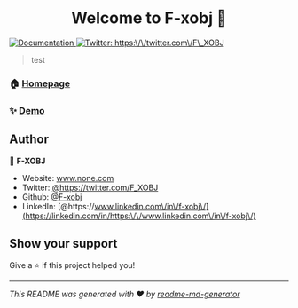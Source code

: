 <h1 align="center">Welcome to F-xobj 👋</h1>
<p>
  <a href="none" target="_blank">
    <img alt="Documentation" src="https://img.shields.io/badge/documentation-yes-brightgreen.svg" />
  </a>
  <a href="https://twitter.com/https:\/\/twitter.com\/F\_XOBJ" target="_blank">
    <img alt="Twitter: https:\/\/twitter.com\/F\_XOBJ" src="https://img.shields.io/twitter/follow/https:\/\/twitter.com\/F\_XOBJ.svg?style=social" />
  </a>
</p>

> test

### 🏠 [Homepage](www.knight.com)

### ✨ [Demo](www.knight.land)

## Author

👤 **F-XOBJ**

* Website: www.none.com
* Twitter: [@https:\/\/twitter.com\/F\_XOBJ](https://twitter.com/https:\/\/twitter.com\/F\_XOBJ)
* Github: [@F-xobj](https://github.com/F-xobj)
* LinkedIn: [@https:\/\/www.linkedin.com\/in\/f-xobj\/](https://linkedin.com/in/https:\/\/www.linkedin.com\/in\/f-xobj\/)

## Show your support

Give a ⭐️ if this project helped you!

***
_This README was generated with ❤️ by [readme-md-generator](https://github.com/kefranabg/readme-md-generator)_